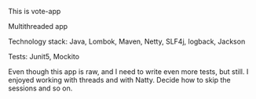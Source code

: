 This is vote-app

Multithreaded app

Technology stack: Java, Lombok, Maven, Netty, SLF4j, logback, Jackson

Tests: Junit5, Mockito

Even though this app is raw, and I need to write even more tests, but still. I enjoyed working with threads and with Natty. Decide how to skip the sessions and so on.
